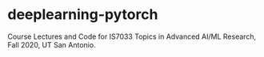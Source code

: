 # deeplearning-pytorch
Course Lectures and Code for IS7033 Topics in Advanced AI/ML Research, Fall 2020, UT San Antonio.
